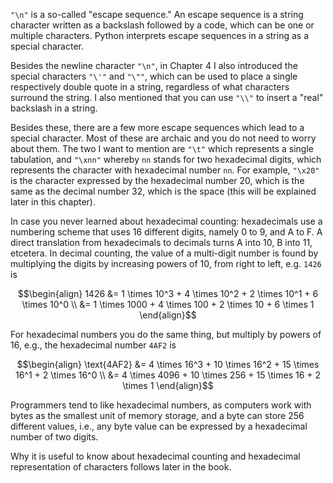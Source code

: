 `"\n"` is a so-called "escape sequence." An escape sequence is a string
character written as a backslash followed by a code, which can be one or
multiple characters. Python interprets escape sequences in a string as a
special character.

Besides the newline character `"\n"`, in Chapter
4
I also introduced the special characters `"\'"` and `"\""`, which can be
used to place a single respectively double quote in a string, regardless
of what characters surround the string. I also mentioned that you can
use `"\\"` to insert a "real" backslash in a string.

Besides these, there are a few more escape sequences which lead to a
special character. Most of these are archaic and you do not need to
worry about them. The two I want to mention are `"\t"` which represents
a single tabulation, and `"\xnn"` whereby `nn` stands for two
hexadecimal digits, which represents the character with hexadecimal
number `nn`. For example, `"\x20"` is the character expressed by the
hexadecimal number 20, which is the same as the decimal number 32, which
is the space (this will be explained later in this chapter).

In case you never learned about hexadecimal counting: hexadecimals use a
numbering scheme that uses 16 different digits, namely 0 to 9, and A to
F. A direct translation from hexadecimals to decimals turns A into 10, B
into 11, etcetera. In decimal counting, the value of a multi-digit
number is found by multiplying the digits by increasing powers of 10,
from right to left, e.g. `1426` is

$$\begin{align} 1426 &= 1 \times 10^3 + 4 \times 10^2 + 2 \times 10^1 + 6 \times 10^0 \\ &= 1 \times 1000 + 4 \times 100 + 2 \times 10 + 6 \times 1 \end{align}$$

For hexadecimal numbers you do the same
thing, but multiply by powers of 16, e.g., the hexadecimal number `4AF2` is

$$\begin{align} \text{4AF2} &= 4 \times 16^3 + 10 \times 16^2 + 15 \times 16^1 + 2 \times 16^0 \\ &= 4 \times 4096 + 10 \times 256 + 15 \times 16 + 2 \times 1 \end{align}$$

Programmers tend to like hexadecimal
numbers, as computers work with bytes as the smallest unit of memory
storage, and a byte can store 256 different values, i.e., any byte value
can be expressed by a hexadecimal number of two digits.

Why it is useful to know about hexadecimal counting and hexadecimal
representation of characters follows later in the book.
